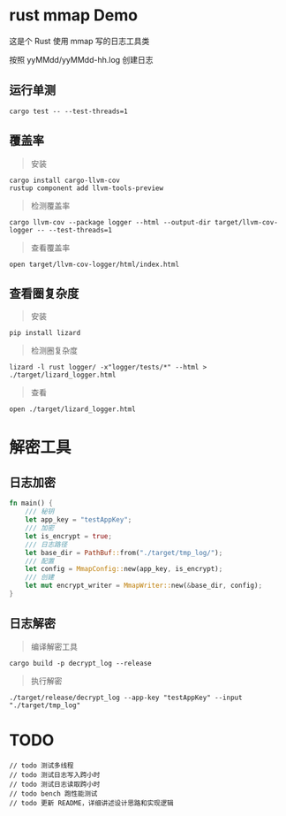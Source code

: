 # rust mmap Demo

这是个 Rust 使用 mmap 写的日志工具类

按照 yyMMdd/yyMMdd-hh.log 创建日志

## 运行单测

```shell
cargo test -- --test-threads=1
```

## 覆盖率

> 安装
```shell
cargo install cargo-llvm-cov
rustup component add llvm-tools-preview
```

> 检测覆盖率
```shell
cargo llvm-cov --package logger --html --output-dir target/llvm-cov-logger -- --test-threads=1
```

> 查看覆盖率
```shell
open target/llvm-cov-logger/html/index.html
```

## 查看圈复杂度

> 安装
```shell
pip install lizard
```

> 检测圈复杂度
```shell
lizard -l rust logger/ -x"logger/tests/*" --html > ./target/lizard_logger.html
```

> 查看
```shell
open ./target/lizard_logger.html
```

# 解密工具

## 日志加密

```rust
fn main() {
    /// 秘钥
    let app_key = "testAppKey";
    /// 加密
    let is_encrypt = true;
    /// 日志路径
    let base_dir = PathBuf::from("./target/tmp_log/");
    /// 配置
    let config = MmapConfig::new(app_key, is_encrypt);
    /// 创建
    let mut encrypt_writer = MmapWriter::new(&base_dir, config);
}
```

## 日志解密

> 编译解密工具
```shell
cargo build -p decrypt_log --release
```

> 执行解密
```shell
./target/release/decrypt_log --app-key "testAppKey" --input "./target/tmp_log"
```

# TODO
```text
// todo 测试多线程
// todo 测试日志写入跨小时
// todo 测试日志读取跨小时
// todo bench 跑性能测试
// todo 更新 README，详细讲述设计思路和实现逻辑
```